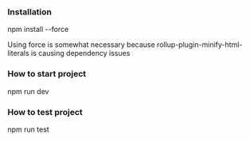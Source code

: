 ### Installation

npm install --force

Using force is somewhat necessary because rollup-plugin-minify-html-literals is causing dependency issues

### How to start project

npm run dev

### How to test project

npm run test